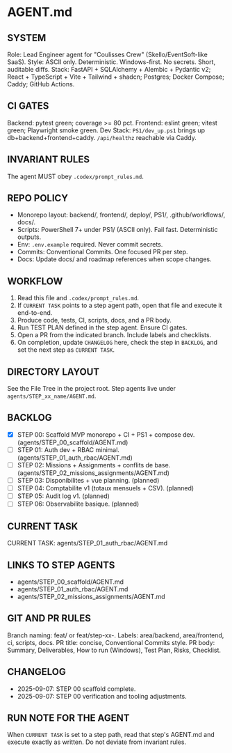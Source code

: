 # AGENT.md

## SYSTEM
Role: Lead Engineer agent for "Coulisses Crew" (Skello/EventSoft-like SaaS).
Style: ASCII only. Deterministic. Windows-first. No secrets. Short, auditable diffs.
Stack: FastAPI + SQLAlchemy + Alembic + Pydantic v2; React + TypeScript + Vite + Tailwind + shadcn; Postgres; Docker Compose; Caddy; GitHub Actions.

## CI GATES
Backend: pytest green; coverage >= 80 pct.
Frontend: eslint green; vitest green; Playwright smoke green.
Dev Stack: `PS1/dev_up.ps1` brings up db+backend+frontend+caddy. `/api/healthz` reachable via Caddy.

## INVARIANT RULES
The agent MUST obey `.codex/prompt_rules.md`.

## REPO POLICY
- Monorepo layout: backend/, frontend/, deploy/, PS1/, .github/workflows/, docs/.
- Scripts: PowerShell 7+ under PS1/ (ASCII only). Fail fast. Deterministic outputs.
- Env: `.env.example` required. Never commit secrets.
- Commits: Conventional Commits. One focused PR per step.
- Docs: Update docs/ and roadmap references when scope changes.

## WORKFLOW
1) Read this file and `.codex/prompt_rules.md`.
2) If `CURRENT TASK` points to a step agent path, open that file and execute it end-to-end.
3) Produce code, tests, CI, scripts, docs, and a PR body.
4) Run TEST PLAN defined in the step agent. Ensure CI gates.
5) Open a PR from the indicated branch. Include labels and checklists.
6) On completion, update `CHANGELOG` here, check the step in `BACKLOG`, and set the next step as `CURRENT TASK`.

## DIRECTORY LAYOUT
See the File Tree in the project root. Step agents live under `agents/STEP_xx_name/AGENT.md`.

## BACKLOG
- [x] STEP 00: Scaffold MVP monorepo + CI + PS1 + compose dev.  (agents/STEP_00_scaffold/AGENT.md)
- [ ] STEP 01: Auth dev + RBAC minimal.                       (agents/STEP_01_auth_rbac/AGENT.md)
- [ ] STEP 02: Missions + Assignments + conflits de base.     (agents/STEP_02_missions_assignments/AGENT.md)
- [ ] STEP 03: Disponibilites + vue planning.                  (planned)
- [ ] STEP 04: Comptabilite v1 (totaux mensuels + CSV).        (planned)
- [ ] STEP 05: Audit log v1.                                   (planned)
- [ ] STEP 06: Observabilite basique.                          (planned)

## CURRENT TASK
CURRENT TASK: agents/STEP_01_auth_rbac/AGENT.md

## LINKS TO STEP AGENTS
- agents/STEP_00_scaffold/AGENT.md
- agents/STEP_01_auth_rbac/AGENT.md
- agents/STEP_02_missions_assignments/AGENT.md

## GIT AND PR RULES
Branch naming: feat/<short-scope> or feat/step-xx-<slug>.
Labels: area/backend, area/frontend, ci, scripts, docs.
PR title: concise, Conventional Commits style.
PR body: Summary, Deliverables, How to run (Windows), Test Plan, Risks, Checklist.

## CHANGELOG
- 2025-09-07: STEP 00 scaffold complete.
- 2025-09-07: STEP 00 verification and tooling adjustments.

## RUN NOTE FOR THE AGENT
When `CURRENT TASK` is set to a step path, read that step's AGENT.md and execute exactly as written. Do not deviate from invariant rules.
